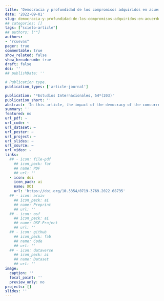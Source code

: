 ```yaml
---
title: 'Democracia y profundidad de los compromisos adquiridos en acuerdos de libre comercio (1948-2020)'
date: '2022-09-01'
slug: democracia-y-profundidad-de-los-compromisos-adquiridos-en-acuerdos-de-libre-comercio
## categories: []
tags: ["scielo-article"]
## authors: [""]
authors:
- "rcuevas"
pager: true
commentable: true
show_related: false
show_breadcrumb: true
draft: false
doi: ''
## publishDate: ''

# Publication type.
publication_types: ['article-journal']

publication: '*Estudios Internacionales, 54*(203)'
publication_short: ''
abstract: 'In this article, the impact of the democracy of the concurrent par-ties in a free trade agreement was evaluated with the depth of the commitments acquired within the framework of the respective treaties. This argument was reviewed through the evaluation of variables  that  accounted  for  arguments  based  on  liberal  tradi-tions of international relations, specifically democracy, applied to the links reached in free trade agreements. Although the results would  confirm  these  perspective  arguments,  the  greater  rele-vance  to  account  for  a  greater  deepening  of  commercial  links  corresponds  to  contextual  factors,  such  as  the  1990s  and  2000s.  In carrying out this research, updated information on 692 free trade  agreements  signed  between  1948  and  2020,  using  linear  regressions with multilevel structure adjustment.'
summary: ''
featured: no
url_pdf: ~
url_code: ~
url_dataset: ~
url_poster: ~
url_project: ~
url_slides: ~
url_source: ~
url_video: ~
links:
  ## - icon: file-pdf
    ## icon_pack: far
    ## name: PDF
    ## url: ''
  - icon: doi
    icon_pack: ai
    name: DOI
    url: 'https://doi.org/10.5354/0719-3769.2022.68735'
  ## - icon: arxiv
    ## icon_pack: ai
    ## name: Preprint
    ## url: ''
  ## - icon: osf
    ## icon_pack: ai
    ## name: OSF-Project
    ## url: ''
  ## - icon: github
    ## icon_pack: fab
    ## name: Code
    ## url: ''
  ## - icon: dataverse
    ## icon_pack: ai
    ## name: Dataset
    ## url: ''
image:
  caption: ''
  focal_point: ''
  preview_only: no
projects: []
slides: ''
---
```


